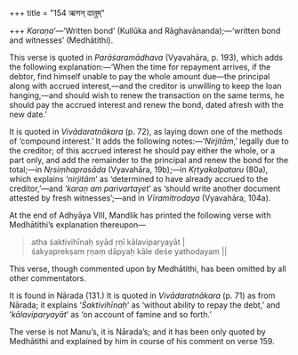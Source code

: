 +++
title = "154 ऋणन् दातुम्"

+++
*Karaṇa*’—‘Written bond’ (Kullūka and Rāghavānanda);—‘written bond and
witnesses’ (Medhātithi).

This verse is quoted in *Parāśaramādhava* (Vyavahāra, p. 193), which
adds the following explanation:—‘When the time for repayment arrives, if
the debtor, find himself unable to pay the whole amount due—the
principal along with accrued interest,—and the creditor is unwilling to
keep the loan hanging,—and should wish to renew the transaction on the
same terms, he should pay the accrued interest and renew the bond, dated
afresh with the new date.’

It is quoted in *Vivādaratnākara* (p. 72), as laying down one of the
methods of ‘compound interest.’ It adds the following
notes:—‘*Nirjitām*,’ legally due to the creditor; of this accrued
interest he should pay either the whole, or a part only, and add the
remainder to the principal and renew the bond for the total;—in
*Nṛsiṃhaprasāda* (Vyavahāra, 19b);—in *Kṛtyakalpataru* (80a), which
explains ‘*nirjitām*’ as ‘determined to have already accrued to the
creditor,’—and ‘*karaṇ* *am parivartayet*’ as ‘should write another
document attested by fresh witnesses’;—and in *Vīramitrodaya*
(Vyavahāra, 104a).

At the end of Adhyāya VIII, Mandlik has printed the following verse with
Medhātithi’s explanation thereupon—

> atha śaktivihīnaḥ syād ṛṇī kālaviparyayāt \|  
> śakyaprekṣam ṛṇaṃ dāpyaḥ kāle deśe yathodayam \|\|

This verse, though commented upon by Medhātithi, has been omitted by all
other commentators.

It is found in Nārada (131.) It is quoted in *Vivādaratnākara* (p. 71)
as from Nārada; it explains ‘*Śaktivihīnaḥ*’ as ‘without ability to
repay the debt,’ and ‘*kālaviparyayāt*’ as ‘on account of famine and so
forth.’

The verse is not Manu’s, it is Nārada’s; and it has been only quoted by
Medhātithi and explained by him in course of his comment on verse 159.


